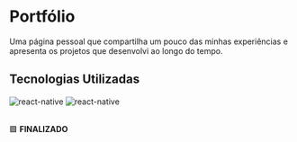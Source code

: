 # Portfólio

Uma página pessoal que compartilha um pouco das minhas experiências e apresenta os projetos que desenvolvi ao longo do tempo.

## Tecnologias Utilizadas
<div style="display: inline_block">
  <img align="center" alt="react-native" src="https://img.shields.io/badge/HTML5-E34F26?style=for-the-badge&logo=html5&logoColor=white"/>
  <img align="center" alt="react-native" src="https://img.shields.io/badge/CSS-239120?&style=for-the-badge&logo=css3&logoColor=white"/>
</div>

<br />

🟩 **FINALIZADO**

